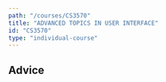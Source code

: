 ```yaml
---
path: "/courses/CS3570"
title: "ADVANCED TOPICS IN USER INTERFACE"
id: "CS3570"
type: "individual-course"
---
```


## Advice

